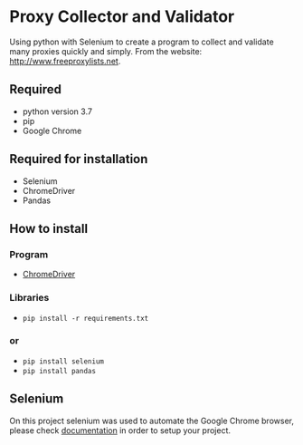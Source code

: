 # Proxy Collector and Validator
Using python with Selenium to create a program to collect and validate many proxies quickly and simply. 
 From the website: http://www.freeproxylists.net.

## Required 
- python version 3.7
- pip
- Google Chrome

## Required for installation
- Selenium
- ChromeDriver
- Pandas

## How to install
### Program
- [ChromeDriver](https://chromedriver.chromium.org/downloads)
### Libraries
- `pip install -r requirements.txt`
### or
- `pip install selenium`
- `pip install pandas`

## Selenium
On this project selenium was used to automate the Google Chrome browser,  please check [documentation](https://selenium-python.readthedocs.io/index.html) in order to setup your project.
